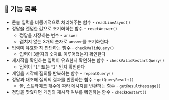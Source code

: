 ## 🚀 기능 목록

- 콘솔 입력을 비동기적으로 처리해주는 함수 - `readLineAsync()`
- 정답을 랜덤한 값으로 초기화하는 함수 - `resetAnswer()`
  - 정답을 저장하는 변수 - `answer`
  - 겹치지 않는 3개의 숫자로 `answer`를 초기화한다
- 입력이 유효한 지 판단하는 함수 - `checkValidQuery()`
  - 입력이 3글자의 숫자로 이루어졌는지 확인한다
- 재시작을 확인하는 입력이 유효한지 확인하는 함수 - `checkValidRestartQuery()`
  - 입력이 `"1"` 또는 `"2"` 인지 확인한다
- 게임을 시작해 질의를 반복하는 함수 - `repeatQuery()`
- 정답과 대조해 질의의 결과를 반환하는 함수 - `getQueryResult()`
  - 볼, 스트라이크 개수에 따라 메시지를 반환하는 함수 - `getResultMessage()`
- 정답을 맞췄다면 게임의 재시작 여부를 확인하는 함수 - `checkRestart()`
